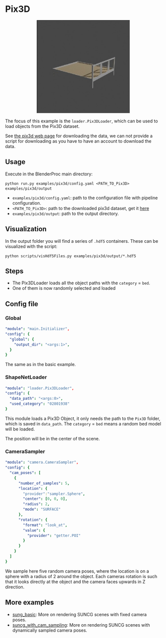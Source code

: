 # Pix3D 

<p align="center">
<img src="rendering.jpg" alt="Front readme image" width=300>
</p>

The focus of this example is the `loader.Pix3DLoader`, which can be used to load objects from the Pix3D dataset.

See [the pix3d web page](http://pix3d.csail.mit.edu/) for downloading the data, we can not provide a script for downloading as you have to have an account to download the data.

## Usage

Execute in the BlenderProc main directory:

```
python run.py examples/pix3d/config.yaml <PATH_TO_Pix3D> examples/pix3d/output
``` 

* `examples/pix3d/config.yaml`: path to the configuration file with pipeline configuration.
* `<PATH_TO_Pix3D>`: path to the downloaded pix3d dataset, get it [here](http://pix3d.csail.mit.edu/) 
* `examples/pix3d/output`: path to the output directory.

## Visualization

In the output folder you will find a series of `.hdf5` containers. These can be visualized with the script:

```
python scripts/visHdf5Files.py examples/pix3d/output/*.hdf5
``` 

## Steps

* The Pix3DLoader loads all the object paths with the `category` = `bed`.
* One of them is now randomly selected and loaded 
 

## Config file

### Global

```yaml
"module": "main.Initializer",
"config": {
  "global": {
    "output_dir": "<args:1>",
  }
}
```

The same as in the basic example.

### ShapeNetLoader 

```yaml
"module": "loader.Pix3DLoader",
"config": {
  "data_path": "<args:0>",
  "used_category": "02801938"
}
```
This module loads a Pix3D Object, it only needs the path to the `Pix3D` folder, which is saved in `data_path`.
The `category` = `bed` means a random bed model will be loaded.

The position will be in the center of the scene.

### CameraSampler

```yaml
"module": "camera.CameraSampler",
"config": {
  "cam_poses": [
    {
      "number_of_samples": 5,
      "location": {
        "provider":"sampler.Sphere",
        "center": [0, 0, 0],
        "radius": 2,
        "mode": "SURFACE"
      },
      "rotation": {
        "format": "look_at",
        "value": {
          "provider": "getter.POI"
        }
      }
    }
  ]
}
```

We sample here five random camera poses, where the location is on a sphere with a radius of 2 around the object. 
Each cameras rotation is such that it looks directly at the object and the camera faces upwards in Z direction.

## More examples

* [sung_basic](../suncg_basic): More on rendering SUNCG scenes with fixed camera poses.
* [suncg_with_cam_sampling](../suncg_with_cam_sampling): More on rendering SUNCG scenes with dynamically sampled camera poses.